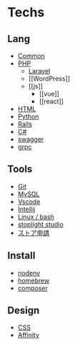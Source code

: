 # Techs

## Lang
- [Common](lang-common.md)
- [PHP](php.md)
  - [Laravel](laravel.md)
  - [[WordPress]] 
  - [[js]]
	- [[vue]]
	- [[react]]
- [HTML](html/index.md)
- [Python](python.md)
- [Rails](rails.md)
- [C#](cs.md)
- [swagger](misc/swagger.md)
- [grpc](misc/grpc.md)

## Tools
- [Git](git.md)
- [MySQL](mysql.md)
- [Vscode](tools/vscode.md)
- [Intellij](tools/intellij.md)
- [Linux / bash](linux.md)
- [stoplight studio](tools/stoplight.md)
- [ストア申請](store.md)

## Install
- [nodenv](install/nodenv.md)
- [homebrew](install/homebrew.md)
- [composer](install/composer.md)

## Design
- [CSS](css.md)
- [Affinity](affinity.md)

